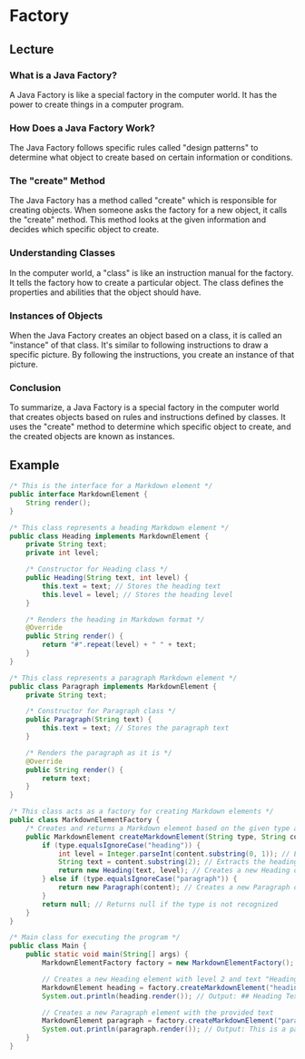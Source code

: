 # Factory
## Lecture
### What is a Java Factory?
A Java Factory is like a special factory in the computer world. It has the power to create things in a computer program.

### How Does a Java Factory Work?
The Java Factory follows specific rules called "design patterns" to determine what object to create based on certain information or conditions. 

### The "create" Method
The Java Factory has a method called "create" which is responsible for creating objects. When someone asks the factory for a new object, it calls the "create" method. This method looks at the given information and decides which specific object to create.

### Understanding Classes
In the computer world, a "class" is like an instruction manual for the factory. It tells the factory how to create a particular object. The class defines the properties and abilities that the object should have.

### Instances of Objects
When the Java Factory creates an object based on a class, it is called an "instance" of that class. It's similar to following instructions to draw a specific picture. By following the instructions, you create an instance of that picture.

### Conclusion
To summarize, a Java Factory is a special factory in the computer world that creates objects based on rules and instructions defined by classes. It uses the "create" method to determine which specific object to create, and the created objects are known as instances.

## Example
```java
/* This is the interface for a Markdown element */
public interface MarkdownElement {
    String render();
}

/* This class represents a heading Markdown element */
public class Heading implements MarkdownElement {
    private String text;
    private int level;

    /* Constructor for Heading class */
    public Heading(String text, int level) {
        this.text = text; // Stores the heading text
        this.level = level; // Stores the heading level
    }

    /* Renders the heading in Markdown format */
    @Override
    public String render() {
        return "#".repeat(level) + " " + text;
    }
}

/* This class represents a paragraph Markdown element */
public class Paragraph implements MarkdownElement {
    private String text;

    /* Constructor for Paragraph class */
    public Paragraph(String text) {
        this.text = text; // Stores the paragraph text
    }

    /* Renders the paragraph as it is */
    @Override
    public String render() {
        return text;
    }
}

/* This class acts as a factory for creating Markdown elements */
public class MarkdownElementFactory {
    /* Creates and returns a Markdown element based on the given type and content */
    public MarkdownElement createMarkdownElement(String type, String content) {
        if (type.equalsIgnoreCase("heading")) {
            int level = Integer.parseInt(content.substring(0, 1)); // Extracts the heading level from the content
            String text = content.substring(2); // Extracts the heading text from the content
            return new Heading(text, level); // Creates a new Heading object with the extracted level and text
        } else if (type.equalsIgnoreCase("paragraph")) {
            return new Paragraph(content); // Creates a new Paragraph object with the provided content
        }
        return null; // Returns null if the type is not recognized
    }
}

/* Main class for executing the program */
public class Main {
    public static void main(String[] args) {
        MarkdownElementFactory factory = new MarkdownElementFactory(); // Creates an instance of MarkdownElementFactory

        // Creates a new Heading element with level 2 and text "Heading Text"
        MarkdownElement heading = factory.createMarkdownElement("heading", "2 Heading Text");
        System.out.println(heading.render()); // Output: ## Heading Text

        // Creates a new Paragraph element with the provided text
        MarkdownElement paragraph = factory.createMarkdownElement("paragraph", "This is a paragraph.");
        System.out.println(paragraph.render()); // Output: This is a paragraph.
    }
}

```